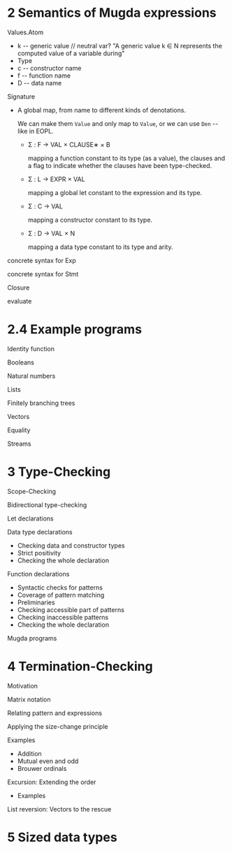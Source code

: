 # 2 Semantics of Mugda expressions

Values.Atom

- k -- generic value // neutral var?
  "A generic value k ∈ N represents the computed value of a variable during"
- Type
- c -- constructor name
- f -- function name
- D -- data name

Signature

- A global map, from name to different kinds of denotations.

  We can make them `Value` and only map to `Value`,
  or we can use `Den` -- like in EOPL.

  - Σ : F → VAL × CLAUSE∗ × B

    mapping a function constant to its type (as a value), the clauses and a
    flag to indicate whether the clauses have been type-checked.

  - Σ : L → EXPR × VAL

    mapping a global let constant to the expression and its type.

  - Σ : C → VAL

    mapping a constructor constant to its type.

  - Σ : D → VAL × N

    mapping a data type constant to its type and arity.

concrete syntax for Exp

concrete syntax for Stmt

Closure

evaluate

# 2.4 Example programs

Identity function

Booleans

Natural numbers

Lists

Finitely branching trees

Vectors

Equality

Streams

# 3 Type-Checking

Scope-Checking

Bidirectional type-checking

Let declarations

Data type declarations

- Checking data and constructor types
- Strict positivity
- Checking the whole declaration

Function declarations

- Syntactic checks for patterns
- Coverage of pattern matching
- Preliminaries
- Checking accessible part of patterns
- Checking inaccessible patterns
- Checking the whole declaration

Mugda programs

# 4 Termination-Checking

Motivation

Matrix notation

Relating pattern and expressions

Applying the size-change principle

Examples

- Addition
- Mutual even and odd
- Brouwer ordinals

Excursion: Extending the order

- Examples

List reversion: Vectors to the rescue

# 5 Sized data types
